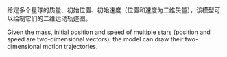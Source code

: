 给定多个星球的质量、初始位置、初始速度（位置和速度为二维矢量），该模型可以绘制它们的二维运动轨迹图。

Given the mass, initial position and speed of multiple stars (position and speed are two-dimensional vectors), the model can draw their two-dimensional motion trajectories.